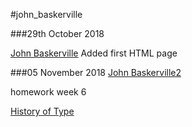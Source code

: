 #john_baskerville

###29th October 2018

[John Baskerville](https://jasminwiniarski.github.io/john_baskerville/john_baskerville1.html)
Added first HTML page

###05 November 2018
[John Baskerville2](https://jasminwiniarski.github.io/john_baskerville/john_baskerville2.html)

homework week 6

[History of Type](https://jasminwiniarski.github.io/john_baskerville/History_of_Type.html)

<!-- change domain to historyoftype.html or history_of_type -->